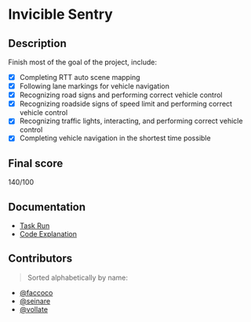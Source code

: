 # Invicible Sentry

## Description

Finish most of the goal of the project, include:

- [x] Completing RTT auto scene mapping
- [x] Following lane markings for vehicle navigation
- [x] Recognizing road signs and performing correct vehicle control
- [x] Recognizing roadside signs of speed limit and performing correct vehicle control
- [x] Recognizing traffic lights, interacting, and performing correct vehicle control
- [x] Completing vehicle navigation in the shortest time possible

## Final score

140/100

## Documentation

- [Task Run](doc/task_run.md)
- [Code Explanation](doc/code_explanation.md)

## Contributors

>Sorted alphabetically by name:

- [@faccoco](https://github.com/faccoco)
- [@seinare](https://github.com/seinare)
- [@vollate](https://github.com/vollate)
